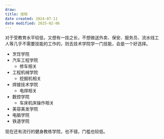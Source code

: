 ```yaml
---
draw:
title: 技校
date created: 2024-07-11
date modified: 2025-02-06
---
```


对于受教育水平较低，又想有一技之长，不想做送外卖、保安、服务员、流水线工人等几乎不需要技能的工作的，则去技术学院学一门技能，会是一个好选择。

- 烹饪学院
- 汽车工程学院
	- 修车相关
- 工程机械学院
	- 挖掘机相关
- 焊接技术学院
	- 电焊相关
- 数控学院
	- 车床机床操作相关
- 美容美发学院
- 电脑学院
- 铁道学院

现在还有流行的健身教练学院，也不错，门槛也较低。
